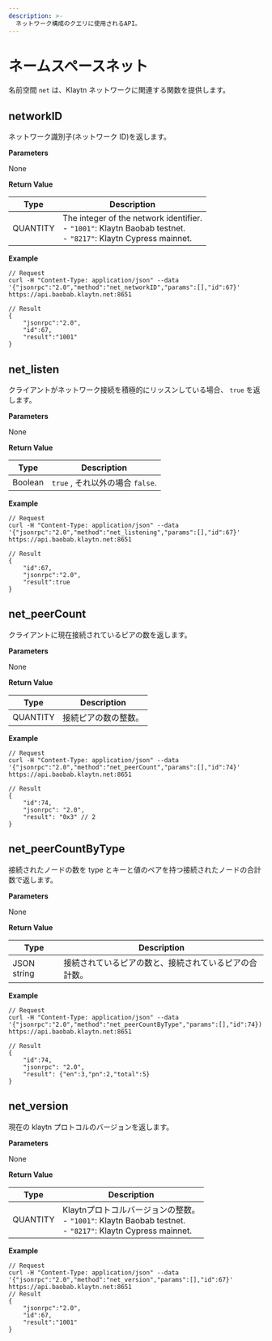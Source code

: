 ```yaml
---
description: >-
  ネットワーク構成のクエリに使用されるAPI。
---
```


# ネームスペースネット <a id="namespace-net"></a>

名前空間 `net` は、Klaytn ネットワークに関連する関数を提供します。


## networkID <a id="net_networkid"></a>

ネットワーク識別子(ネットワーク ID)を返します。

**Parameters**

None

**Return Value**

| Type     | Description                                                                                                                       |
| -------- | --------------------------------------------------------------------------------------------------------------------------------- |
| QUANTITY | The integer of the network identifier.<br> - `"1001"`: Klaytn Baobab testnet.<br> - `"8217"`: Klaytn Cypress mainnet. |

**Example**

```shell
// Request
curl -H "Content-Type: application/json" --data '{"jsonrpc":"2.0","method":"net_networkID","params":[],"id":67}' https://api.baobab.klaytn.net:8651

// Result
{
    "jsonrpc":"2.0",
    "id":67,
    "result":"1001"
}
```


## net_listen <a id="net_listening"></a>

クライアントがネットワーク接続を積極的にリッスンしている場合、 `true` を返します。

**Parameters**

None

**Return Value**

| Type    | Description               |
| ------- | ------------------------- |
| Boolean | `true` , それ以外の場合 `false`. |

**Example**

```shell
// Request
curl -H "Content-Type: application/json" --data '{"jsonrpc":"2.0","method":"net_listening","params":[],"id":67}' https://api.baobab.klaytn.net:8651

// Result
{
    "id":67,
    "jsonrpc":"2.0",
    "result":true
}
```


## net_peerCount <a id="net_peercount"></a>

クライアントに現在接続されているピアの数を返します。

**Parameters**

None

**Return Value**

| Type     | Description |
| -------- | ----------- |
| QUANTITY | 接続ピアの数の整数。  |

**Example**

```shell
// Request
curl -H "Content-Type: application/json" --data '{"jsonrpc":"2.0","method":"net_peerCount","params":[],"id":74}' https://api.baobab.klaytn.net:8651

// Result
{
    "id":74,
    "jsonrpc": "2.0",
    "result": "0x3" // 2
}
```

## net_peerCountByType <a id="net_peercountbytype"></a>

接続されたノードの数を type とキーと値のペアを持つ接続されたノードの合計数で返します。

**Parameters**

None

**Return Value**

| Type        | Description                 |
| ----------- | --------------------------- |
| JSON string | 接続されているピアの数と、接続されているピアの合計数。 |

**Example**

```shell
// Request
curl -H "Content-Type: application/json" --data '{"jsonrpc":"2.0","method":"net_peerCountByType","params":[],"id":74}) https://api.baobab.klaytn.net:8651

// Result
{
    "id":74,
    "jsonrpc": "2.0",
    "result": {"en":3,"pn":2,"total":5}
}
```

## net_version <a id="net_version"></a>

現在の klaytn プロトコルのバージョンを返します。

**Parameters**

None

**Return Value**

| Type     | Description                                                                                                     |
| -------- | --------------------------------------------------------------------------------------------------------------- |
| QUANTITY | Klaytnプロトコルバージョンの整数。<br> - `"1001"`: Klaytn Baobab testnet.<br> - `"8217"`: Klaytn Cypress mainnet. |

**Example**

```shell
// Request
curl -H "Content-Type: application/json" --data '{"jsonrpc":"2.0","method":"net_version","params":[],"id":67}' https://api.baobab.klaytn.net:8651
// Result
{
    "jsonrpc":"2.0",
    "id":67,
    "result":"1001"
}
```